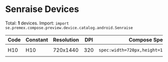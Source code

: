 # Senraise Devices

Total: **1** devices. Import: `import se.premex.compose.preview.device.catalog.android.Senraise`

| Code | Constant | Resolution | DPI | Compose Spec | Preview Usage |
|------|----------|------------|-----|-------------|---------------|
| H10 | H10 | 720x1440 | 320 | `spec:width=720px,height=1440px,dpi=320` | `@Preview(device = Senraise.H10)` |

<!-- Generated automatically. Do not edit manually. -->

